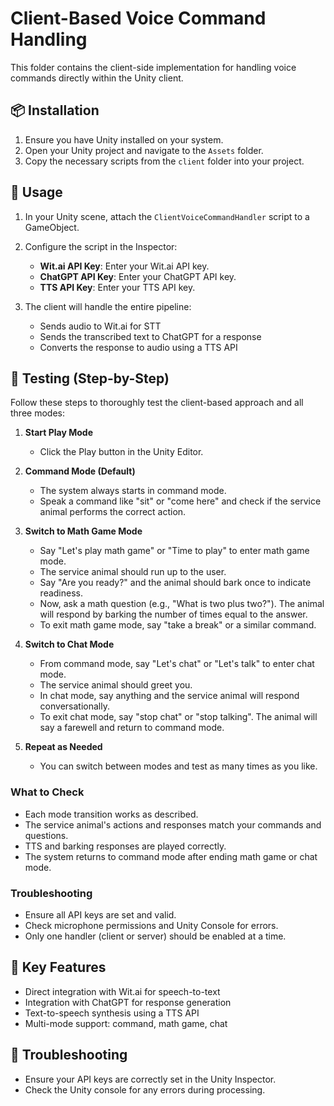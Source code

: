 # Client-Based Voice Command Handling

This folder contains the client-side implementation for handling voice commands directly within the Unity client.

## 📦 Installation

1. Ensure you have Unity installed on your system.
2. Open your Unity project and navigate to the `Assets` folder.
3. Copy the necessary scripts from the `client` folder into your project.

## 🚀 Usage

1. In your Unity scene, attach the `ClientVoiceCommandHandler` script to a GameObject.
2. Configure the script in the Inspector:

   - **Wit.ai API Key**: Enter your Wit.ai API key.
   - **ChatGPT API Key**: Enter your ChatGPT API key.
   - **TTS API Key**: Enter your TTS API key.

3. The client will handle the entire pipeline:
   - Sends audio to Wit.ai for STT
   - Sends the transcribed text to ChatGPT for a response
   - Converts the response to audio using a TTS API

## 🧪 Testing (Step-by-Step)

Follow these steps to thoroughly test the client-based approach and all three modes:

1. **Start Play Mode**

   - Click the Play button in the Unity Editor.

2. **Command Mode (Default)**

   - The system always starts in command mode.
   - Speak a command like "sit" or "come here" and check if the service animal performs the correct action.

3. **Switch to Math Game Mode**

   - Say "Let's play math game" or "Time to play" to enter math game mode.
   - The service animal should run up to the user.
   - Say "Are you ready?" and the animal should bark once to indicate readiness.
   - Now, ask a math question (e.g., "What is two plus two?"). The animal will respond by barking the number of times equal to the answer.
   - To exit math game mode, say "take a break" or a similar command.

4. **Switch to Chat Mode**

   - From command mode, say "Let's chat" or "Let's talk" to enter chat mode.
   - The service animal should greet you.
   - In chat mode, say anything and the service animal will respond conversationally.
   - To exit chat mode, say "stop chat" or "stop talking". The animal will say a farewell and return to command mode.

5. **Repeat as Needed**
   - You can switch between modes and test as many times as you like.

### What to Check

- Each mode transition works as described.
- The service animal's actions and responses match your commands and questions.
- TTS and barking responses are played correctly.
- The system returns to command mode after ending math game or chat mode.

### Troubleshooting

- Ensure all API keys are set and valid.
- Check microphone permissions and Unity Console for errors.
- Only one handler (client or server) should be enabled at a time.

## 📝 Key Features

- Direct integration with Wit.ai for speech-to-text
- Integration with ChatGPT for response generation
- Text-to-speech synthesis using a TTS API
- Multi-mode support: command, math game, chat

## 🐛 Troubleshooting

- Ensure your API keys are correctly set in the Unity Inspector.
- Check the Unity console for any errors during processing.
